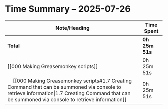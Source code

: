 # Time Summary – 2025-07-26

| Note/Heading | Time Spent |
|--------------|------------|
| **Total** | **0h 25m 51s** |
| [[000 Making Greasemonkey scripts]] | 0h 25m 51s |
| &nbsp;&nbsp;&nbsp;&nbsp;[[000 Making Greasemonkey scripts#1.7 Creating Command that can be summoned via console to retrieve information\|1.7 Creating Command that can be summoned via console to retrieve information]] | 0h 25m 51s |

